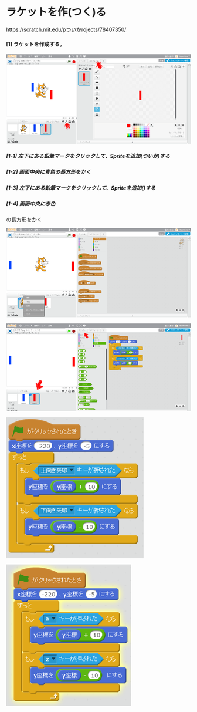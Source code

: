 # ラケットを作(つく)る
https://scratch.mit.edu/pついかrojects/78407350/

#### [1] ラケットを作成する。
![](create_racket_001a.png)
##### [1-1] 左下にある鉛筆マークをクリックして、Spriteを追加(ついか)する
##### [1-2] 画面中央に青色の長方形をかく
##### [1-3] 左下にある鉛筆マークをクリックして、Spriteを追加()する
##### [1-4] 画面中央に赤色
の長方形をかく

![](create_racket_002a.png)

![](create_racket_004a.png)

![](racket_script_001a.png)

![](racket_script_002a.png)